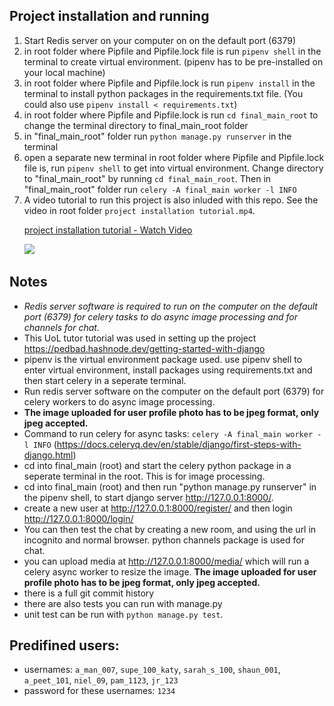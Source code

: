 ## Project installation and running

1. Start Redis server on your computer on on the default port (6379)
1. in root folder where Pipfile and Pipfile.lock file is run `pipenv shell` in the terminal to create virtual environment. (pipenv has to be pre-installed on your local machine)
1. in root folder where Pipfile and Pipfile.lock is run `pipenv install` in the terminal to install python packages in the requirements.txt file. (You could also use `pipenv install < requirements.txt`)
1. in root folder where Pipfile and Pipfile.lock is run `cd final_main_root` to change the terminal directory to final_main_root folder
1. in "final_main_root" folder run `python manage.py runserver` in the terminal
1. open a separate new terminal in root folder where Pipfile and Pipfile.lock file is, run `pipenv shell` to get into virtual environment. Change directory to "final_main_root" by running `cd final_main_root`. Then in "final_main_root" folder
   run `celery -A final_main worker -l INFO`
1. A video tutorial to run this project is also inluded with this repo. See the video in root folder `project installation tutorial.mp4`.
   <a href="https://www.loom.com/share/f56658a394b94909af0e41523bbe2b2a">
   <p>project installation tutorial - Watch Video</p>
   <img style="max-width:300px;" src="https://cdn.loom.com/sessions/thumbnails/f56658a394b94909af0e41523bbe2b2a-with-play.gif">
   </a>

## Notes

- _Redis server software is required to run on the computer on the default port (6379) for celery tasks to do async image processing and for channels for chat._
- This UoL tutor tutorial was used in setting up the project https://pedbad.hashnode.dev/getting-started-with-django
- pipenv is the virtual environment package used. use pipenv shell to enter virtual environment, install packages using requirements.txt and then start celery in a seperate terminal.
- Run redis server software on the computer on the default port (6379) for celery workers to do async image processing.
- **The image uploaded for user profile photo has to be jpeg format, only jpeg accepted.**
- Command to run celery for async tasks: `celery -A final_main worker -l INFO` (https://docs.celeryq.dev/en/stable/django/first-steps-with-django.html)
- cd into final_main (root) and start the celery python package in a seperate terminal in the root. This is for image processing.
- cd into final_main (root) and then run "python manage.py runserver" in the pipenv shell, to start django server http://127.0.0.1:8000/.
- create a new user at http://127.0.0.1:8000/register/ and then login http://127.0.0.1:8000/login/
- You can then test the chat by creating a new room, and using the url in incognito and normal browser. python channels package is used for chat.
- you can upload media at http://127.0.0.1:8000/media/ which will run a celery async worker to resize the image. **The image uploaded for user profile photo has to be jpeg format, only jpeg accepted.**
- there is a full git commit history
- there are also tests you can run with manage.py
- unit test can be run with `python manage.py test`.

## Predifined users:

- usernames: `a_man_007`, `supe_100_katy`, `sarah_s_100`, `shaun_001`, `a_peet_101`, `niel_09`, `pam_1123`, `jr_123`
- password for these usernames: `1234`
